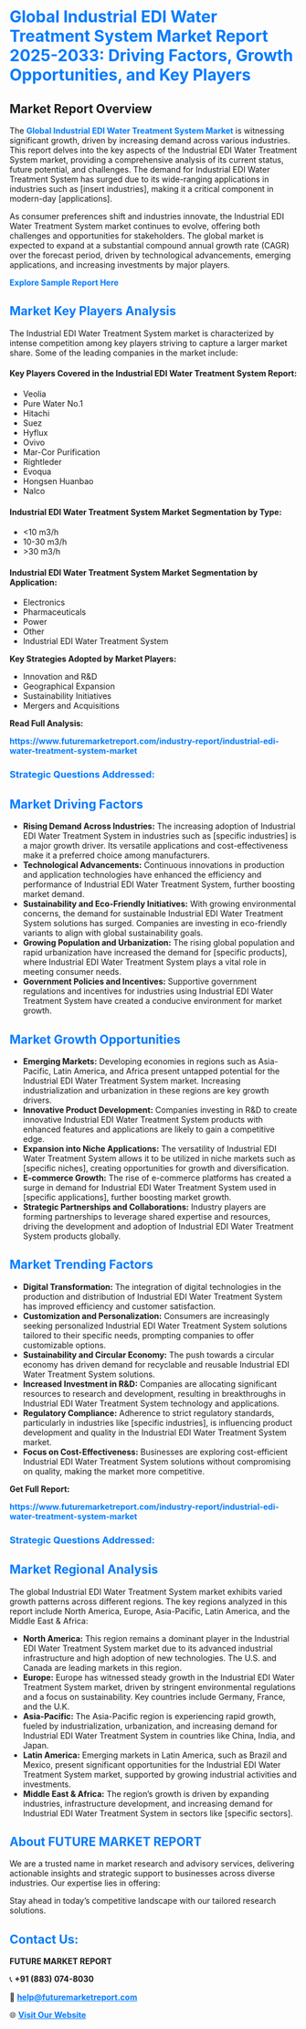 <h1 style="color: #007BFF;">Global Industrial EDI Water Treatment System Market Report 2025-2033: Driving Factors, Growth Opportunities, and Key Players</h1>

<section id="overview">
<h2>Market Report Overview</h2>
<p>The <a href="https://www.futuremarketreport.com/industry-report/industrial-edi-water-treatment-system-market" style="color: #007BFF; text-decoration: none;"><strong>Global Industrial EDI Water Treatment System Market</strong></a> is witnessing significant growth, driven by increasing demand across various industries. This report delves into the key aspects of the Industrial EDI Water Treatment System market, providing a comprehensive analysis of its current status, future potential, and challenges. The demand for Industrial EDI Water Treatment System has surged due to its wide-ranging applications in industries such as [insert industries], making it a critical component in modern-day [applications].</p>
<p>As consumer preferences shift and industries innovate, the Industrial EDI Water Treatment System market continues to evolve, offering both challenges and opportunities for stakeholders. The global market is expected to expand at a substantial compound annual growth rate (CAGR) over the forecast period, driven by technological advancements, emerging applications, and increasing investments by major players.</p>
</section>

<section id="overview">
<p><a href="https://www.futuremarketreport.com/request-sample/reportId=127671" style="color: #007BFF; text-decoration: none;"><strong>Explore Sample Report Here</strong></a></p>
</section>

<section id="key-players">
<h2 style="color: #007BFF;">Market Key Players Analysis</h2>
<p>The Industrial EDI Water Treatment System market is characterized by intense competition among key players striving to capture a larger market share. Some of the leading companies in the market include:</p>
<h4>Key Players Covered in the Industrial EDI Water Treatment System Report:</h4>
<ul><li>Veolia</li><li>Pure Water No.1</li><li>Hitachi</li><li>Suez</li><li>Hyflux</li><li>Ovivo</li><li>Mar-Cor Purification</li><li>Rightleder</li><li>Evoqua</li><li>Hongsen Huanbao</li><li>Nalco</li></ul>
<h4>Industrial EDI Water Treatment System Market Segmentation by Type:</h4>
<ul><li>&lt;10 m3/h</li><li>10-30 m3/h</li><li>&gt;30 m3/h</li></ul>

<h4>Industrial EDI Water Treatment System Market Segmentation by Application:</h4>
<ul><li>Electronics</li><li>Pharmaceuticals</li><li>Power</li><li>Other</li><li>Industrial EDI Water Treatment System</li></ul>
<p><strong>Key Strategies Adopted by Market Players:</strong></p>
<ul>
<li>Innovation and R&D</li>
<li>Geographical Expansion</li>
<li>Sustainability Initiatives</li>
<li>Mergers and Acquisitions</li>
</ul>
</section>

<section>
<p><strong>Read Full Analysis: </strong></p><a href="https://www.futuremarketreport.com/industry-report/industrial-edi-water-treatment-system-market" style="color: #007BFF; text-decoration: none;"><strong>https://www.futuremarketreport.com/industry-report/industrial-edi-water-treatment-system-market</strong></a>
<h3 style="color: #007BFF;">Strategic Questions Addressed:</h3>
</section>

<section id="driving-factors">
<h2 style="color: #007BFF;">Market Driving Factors</h2>
<ul>
<li><strong>Rising Demand Across Industries:</strong> The increasing adoption of Industrial EDI Water Treatment System in industries such as [specific industries] is a major growth driver. Its versatile applications and cost-effectiveness make it a preferred choice among manufacturers.</li>
<li><strong>Technological Advancements:</strong> Continuous innovations in production and application technologies have enhanced the efficiency and performance of Industrial EDI Water Treatment System, further boosting market demand.</li>
<li><strong>Sustainability and Eco-Friendly Initiatives:</strong> With growing environmental concerns, the demand for sustainable Industrial EDI Water Treatment System solutions has surged. Companies are investing in eco-friendly variants to align with global sustainability goals.</li>
<li><strong>Growing Population and Urbanization:</strong> The rising global population and rapid urbanization have increased the demand for [specific products], where Industrial EDI Water Treatment System plays a vital role in meeting consumer needs.</li>
<li><strong>Government Policies and Incentives:</strong> Supportive government regulations and incentives for industries using Industrial EDI Water Treatment System have created a conducive environment for market growth.</li>
</ul>
</section>

<section id="growth-opportunities">
<h2 style="color: #007BFF;">Market Growth Opportunities</h2>
<ul>
<li><strong>Emerging Markets:</strong> Developing economies in regions such as Asia-Pacific, Latin America, and Africa present untapped potential for the Industrial EDI Water Treatment System market. Increasing industrialization and urbanization in these regions are key growth drivers.</li>
<li><strong>Innovative Product Development:</strong> Companies investing in R&D to create innovative Industrial EDI Water Treatment System products with enhanced features and applications are likely to gain a competitive edge.</li>
<li><strong>Expansion into Niche Applications:</strong> The versatility of Industrial EDI Water Treatment System allows it to be utilized in niche markets such as [specific niches], creating opportunities for growth and diversification.</li>
<li><strong>E-commerce Growth:</strong> The rise of e-commerce platforms has created a surge in demand for Industrial EDI Water Treatment System used in [specific applications], further boosting market growth.</li>
<li><strong>Strategic Partnerships and Collaborations:</strong> Industry players are forming partnerships to leverage shared expertise and resources, driving the development and adoption of Industrial EDI Water Treatment System products globally.</li>
</ul>
</section>

<section id="trending-factors">
<h2 style="color: #007BFF;">Market Trending Factors</h2>
<ul>
<li><strong>Digital Transformation:</strong> The integration of digital technologies in the production and distribution of Industrial EDI Water Treatment System has improved efficiency and customer satisfaction.</li>
<li><strong>Customization and Personalization:</strong> Consumers are increasingly seeking personalized Industrial EDI Water Treatment System solutions tailored to their specific needs, prompting companies to offer customizable options.</li>
<li><strong>Sustainability and Circular Economy:</strong> The push towards a circular economy has driven demand for recyclable and reusable Industrial EDI Water Treatment System solutions.</li>
<li><strong>Increased Investment in R&D:</strong> Companies are allocating significant resources to research and development, resulting in breakthroughs in Industrial EDI Water Treatment System technology and applications.</li>
<li><strong>Regulatory Compliance:</strong> Adherence to strict regulatory standards, particularly in industries like [specific industries], is influencing product development and quality in the Industrial EDI Water Treatment System market.</li>
<li><strong>Focus on Cost-Effectiveness:</strong> Businesses are exploring cost-efficient Industrial EDI Water Treatment System solutions without compromising on quality, making the market more competitive.</li>
</ul>
</section>

<section>
<p><strong>Get Full Report: </strong></p><a href="https://www.futuremarketreport.com/industry-report/industrial-edi-water-treatment-system-market" style="color: #007BFF; text-decoration: none;"><strong>https://www.futuremarketreport.com/industry-report/industrial-edi-water-treatment-system-market</strong></a>
<h3 style="color: #007BFF;">Strategic Questions Addressed:</h3>
</section>


<section id="regional-analysis">
<h2 style="color: #007BFF;">Market Regional Analysis</h2>
<p>The global Industrial EDI Water Treatment System market exhibits varied growth patterns across different regions. The key regions analyzed in this report include North America, Europe, Asia-Pacific, Latin America, and the Middle East & Africa:</p>
<ul>
<li><strong>North America:</strong> This region remains a dominant player in the Industrial EDI Water Treatment System market due to its advanced industrial infrastructure and high adoption of new technologies. The U.S. and Canada are leading markets in this region.</li>
<li><strong>Europe:</strong> Europe has witnessed steady growth in the Industrial EDI Water Treatment System market, driven by stringent environmental regulations and a focus on sustainability. Key countries include Germany, France, and the U.K.</li>
<li><strong>Asia-Pacific:</strong> The Asia-Pacific region is experiencing rapid growth, fueled by industrialization, urbanization, and increasing demand for Industrial EDI Water Treatment System in countries like China, India, and Japan.</li>
<li><strong>Latin America:</strong> Emerging markets in Latin America, such as Brazil and Mexico, present significant opportunities for the Industrial EDI Water Treatment System market, supported by growing industrial activities and investments.</li>
<li><strong>Middle East & Africa:</strong> The region’s growth is driven by expanding industries, infrastructure development, and increasing demand for Industrial EDI Water Treatment System in sectors like [specific sectors].</li>
</ul>
</section>

<footer>
<h2 style="color: #007BFF;">About FUTURE MARKET REPORT</h2>
<p>We are a trusted name in market research and advisory services, delivering actionable insights and strategic support to businesses across diverse industries. Our expertise lies in offering:</p>

<p>Stay ahead in today’s competitive landscape with our tailored research solutions.</p>

<h2 style="color: #007BFF;">Contact Us:</h2>
<p><strong>FUTURE MARKET REPORT</strong></p>
<p>📞 <strong>+91 (883) 074-8030</strong></p>
<p>📧 <strong><a href="mailto:help@futuremarketreport.com" style="color: #007BFF;">help@futuremarketreport.com</a></strong></p>
<p>🌐 <strong><a href="https://www.futuremarketreport.com/" style="color: #007BFF;">Visit Our Website</a></strong></p>
</footer>